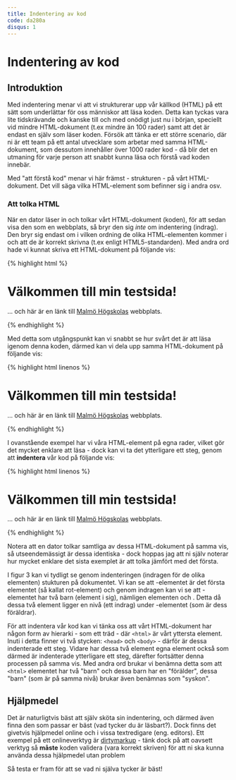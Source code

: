 ```yaml
---
title: Indentering av kod
code: da280a
disqus: 1
---
```


# Indentering av kod

## Introduktion

Med indentering menar vi att vi strukturerar upp vår källkod (HTML) på ett sätt som underlättar för oss människor att läsa koden. Detta kan tyckas vara lite tidskrävande och kanske till och med onödigt just nu i början, speciellt vid mindre HTML-dokument (t.ex mindre än 100 rader) samt att det är endast en själv som läser koden. Försök att tänka er ett större scenario, där ni är ett team på ett antal utvecklare som arbetar med samma HTML-dokument, som dessutom innehåller över 1000 rader kod - då blir det en utmaning för varje person att snabbt kunna läsa och förstå vad koden innebär.

Med "att förstå kod" menar vi här främst - strukturen - på vårt HTML-dokument. Det vill säga vilka HTML-element som befinner sig i andra osv.

### Att tolka HTML

När en dator läser in och tolkar vårt HTML-dokument (koden), för att sedan visa den som en webbplats, så bryr den sig *inte* om indentering (indrag). Den bryr sig endast om i vilken ordning de olika HTML-elementen kommer i och att de är korrekt skrivna (t.ex enligt HTML5-standarden). Med andra ord hade vi kunnat skriva ett HTML-dokument på följande vis:

{% highlight html %}
<!doctype HTML><html><head><meta charset="utf-8"><title>Testsida</title></head><body><h1>Välkommen till min testsida!</h1><p>... och här är en länk till <a href="http://mah.se">Malmö Högskolas</a> webbplats.</p></body></html>
{% endhighlight %}

Med detta som utgångspunkt kan vi snabbt se hur svårt det är att läsa igenom denna koden, därmed kan vi dela upp samma HTML-dokument på följande vis:

{% highlight html linenos %}
<!doctype HTML>
<html>
<head>
<meta charset="utf-8">
<title>Testsida</title>
</head>
<body>
<h1>Välkommen till min testsida!</h1>
<p>... och här är en länk till <a href="http://mah.se">Malmö Högskolas</a> webbplats.</p>
</body>
</html>
{% endhighlight %}

I ovanstående exempel har vi våra HTML-element på egna rader, vilket gör det mycket enklare att läsa - dock kan vi ta det ytterligare ett steg, genom att **indentera** vår kod på följande vis:

{% highlight html linenos %}
<!doctype HTML>
<html>
    <head>
        <meta charset="utf-8">
        <title>Testsida</title>
    </head>
    <body>
        <h1>Välkommen till min testsida!</h1>
        <p>... och här är en länk till <a href="http://mah.se">Malmö Högskolas</a> webbplats.</p>
    </body>
</html>
{% endhighlight %}

Notera att en dator tolkar samtliga av dessa HTML-dokument på samma vis, så utseendemässigt är dessa identiska - dock hoppas jag att ni själv noterar hur mycket enklare det sista exemplet är att tolka jämfört med det första.

I figur 3 kan vi tydligt se genom indenteringen (indragen för de olika elementen) stukturen på dokumentet. Vi kan se att <html>-elementet är det första elementet (så kallat rot-element) och genom indragen kan vi se att <html>-elementet har två barn (element i sig), nämligen elementen <head> och <body>. Detta då dessa två element ligger en nivå (ett indrag) under <html>-elementet (som är dess föräldrar).

För att indentera vår kod kan vi tänka oss att vårt HTML-dokument har någon form av hierarki - som ett träd - där `<html>` är vårt yttersta element. Inuti i detta finner vi två stycken: `<head>` och `<body>` - därför är dessa indenterade ett steg. Vidare har dessa två element egna element också som därmed är indenterade ytterligare ett steg, därefter fortsätter denna processen på samma vis. Med andra ord brukar vi benämna detta som att `<html>` elementet har två "barn" och dessa barn har en "förälder", dessa "barn" (som är på samma nivå) brukar även benämnas som "syskon".

## Hjälpmedel

Det är naturligtvis bäst att själv sköta sin indentering, och därmed även finna den som passar er bäst (vad tycker du är läsbart?). Dock finns det givetvis hjälpmedel online och i vissa textredigare (eng. editors). Ett exempel på ett onlineverktyg är [dirtymarkup](http://dirtymarkup.com) - tänk dock på att oavsett verktyg så **måste** koden validera (vara korrekt skriven) för att ni ska kunna använda dessa hjälpmedel utan problem

Så testa er fram för att se vad ni själva tycker är bäst!
